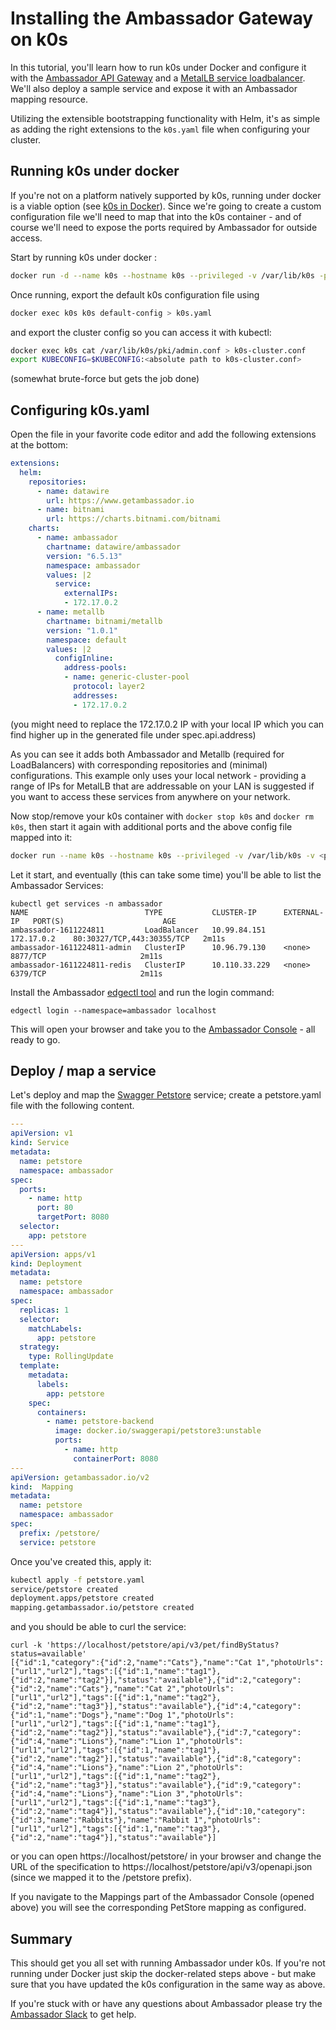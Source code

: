 # Installing the Ambassador Gateway on k0s

In this tutorial, you'll learn how to run k0s under Docker and configure it with the
[Ambassador API Gateway](https://www.getambassador.io/products/api-gateway/) and
a [MetalLB service loadbalancer](https://metallb.universe.tf/). We'll also deploy a sample 
service and expose it with an Ambassador mapping resource.

Utilizing the extensible bootstrapping functionality with Helm, 
it's as simple as adding the right extensions to the `k0s.yaml` file 
when configuring your cluster.

## Running k0s under docker

If you're not on a platform natively supported by k0s, running under docker is a viable option 
(see [k0s in Docker](../k0s-in-docker.md)). Since we're going to create a custom configuration file we'll need
to map that into the k0s container - and of course we'll need to expose the ports required by
Ambassador for outside access.

Start by running k0s under docker :

```sh
docker run -d --name k0s --hostname k0s --privileged -v /var/lib/k0s -p 6443:6443 docker.io/k0sproject/k0s:latest
```

Once running, export the default k0s configuration file using

```sh
docker exec k0s k0s default-config > k0s.yaml
```

and export the cluster config so you can access it with kubectl:

```sh
docker exec k0s cat /var/lib/k0s/pki/admin.conf > k0s-cluster.conf
export KUBECONFIG=$KUBECONFIG:<absolute path to k0s-cluster.conf>
```
(somewhat brute-force but gets the job done)

## Configuring k0s.yaml

Open the file in your favorite code editor and add the following extensions at the bottom:

```yaml
extensions:
  helm:
    repositories:
      - name: datawire
        url: https://www.getambassador.io
      - name: bitnami
        url: https://charts.bitnami.com/bitnami
    charts:
      - name: ambassador
        chartname: datawire/ambassador
        version: "6.5.13"
        namespace: ambassador
        values: |2
          service:
            externalIPs:
            - 172.17.0.2
      - name: metallb
        chartname: bitnami/metallb
        version: "1.0.1"
        namespace: default
        values: |2
          configInline:
            address-pools:
            - name: generic-cluster-pool
              protocol: layer2
              addresses:
              - 172.17.0.2
```
(you might need to replace the 172.17.0.2 IP with your local IP which you can find higher up in the generated file
under spec.api.address)

As you can see it adds both Ambassador and Metallb (required for LoadBalancers) with corresponding repositories
and (minimal) configurations. This example only uses your local network - providing a range of IPs for 
MetalLB that are addressable on your LAN is suggested if you want to access these services from anywhere on 
your network.

Now stop/remove your k0s container with `docker stop k0s` and `docker rm k0s`, then start it again with additional ports and the above config file mapped into it:

```sh
docker run --name k0s --hostname k0s --privileged -v /var/lib/k0s -v <path to k0s.yaml file>:/k0s.yaml -p 6443:6443 -p 80:80 -p 443:443 -p 8080:8080 docker.io/k0sproject/k0s:latest
```

Let it start, and eventually (this can take some time) you'll be able to list the Ambassador Services:

```shell
kubectl get services -n ambassador
NAME                          TYPE           CLUSTER-IP      EXTERNAL-IP   PORT(S)                      AGE
ambassador-1611224811         LoadBalancer   10.99.84.151    172.17.0.2    80:30327/TCP,443:30355/TCP   2m11s
ambassador-1611224811-admin   ClusterIP      10.96.79.130    <none>        8877/TCP                     2m11s
ambassador-1611224811-redis   ClusterIP      10.110.33.229   <none>        6379/TCP                     2m11s
```

Install the Ambassador [edgectl tool](https://www.getambassador.io/docs/latest/topics/using/edgectl/edge-control/) 
and run the login command:

```shell
edgectl login --namespace=ambassador localhost
```

This will open your browser and take you to the [Ambassador Console](https://www.getambassador.io/docs/latest/topics/using/edge-policy-console/) - all ready to go.

## Deploy / map a service

Let's deploy and map the [Swagger Petstore](https://petstore.swagger.io/) service; create a petstore.yaml file with
the following content.

```yaml
---
apiVersion: v1
kind: Service
metadata:
  name: petstore
  namespace: ambassador
spec:
  ports:
    - name: http
      port: 80
      targetPort: 8080
  selector:
    app: petstore
---
apiVersion: apps/v1
kind: Deployment
metadata:
  name: petstore
  namespace: ambassador
spec:
  replicas: 1
  selector:
    matchLabels:
      app: petstore
  strategy:
    type: RollingUpdate
  template:
    metadata:
      labels:
        app: petstore
    spec:
      containers:
        - name: petstore-backend
          image: docker.io/swaggerapi/petstore3:unstable
          ports:
            - name: http
              containerPort: 8080
---
apiVersion: getambassador.io/v2
kind:  Mapping
metadata:
  name: petstore
  namespace: ambassador
spec:
  prefix: /petstore/
  service: petstore
```

Once you've created this, apply it:

```sh
kubectl apply -f petstore.yaml
service/petstore created
deployment.apps/petstore created
mapping.getambassador.io/petstore created
```

and you should be able to curl the service:

```shell
curl -k 'https://localhost/petstore/api/v3/pet/findByStatus?status=available'
[{"id":1,"category":{"id":2,"name":"Cats"},"name":"Cat 1","photoUrls":["url1","url2"],"tags":[{"id":1,"name":"tag1"},{"id":2,"name":"tag2"}],"status":"available"},{"id":2,"category":{"id":2,"name":"Cats"},"name":"Cat 2","photoUrls":["url1","url2"],"tags":[{"id":1,"name":"tag2"},{"id":2,"name":"tag3"}],"status":"available"},{"id":4,"category":{"id":1,"name":"Dogs"},"name":"Dog 1","photoUrls":["url1","url2"],"tags":[{"id":1,"name":"tag1"},{"id":2,"name":"tag2"}],"status":"available"},{"id":7,"category":{"id":4,"name":"Lions"},"name":"Lion 1","photoUrls":["url1","url2"],"tags":[{"id":1,"name":"tag1"},{"id":2,"name":"tag2"}],"status":"available"},{"id":8,"category":{"id":4,"name":"Lions"},"name":"Lion 2","photoUrls":["url1","url2"],"tags":[{"id":1,"name":"tag2"},{"id":2,"name":"tag3"}],"status":"available"},{"id":9,"category":{"id":4,"name":"Lions"},"name":"Lion 3","photoUrls":["url1","url2"],"tags":[{"id":1,"name":"tag3"},{"id":2,"name":"tag4"}],"status":"available"},{"id":10,"category":{"id":3,"name":"Rabbits"},"name":"Rabbit 1","photoUrls":["url1","url2"],"tags":[{"id":1,"name":"tag3"},{"id":2,"name":"tag4"}],"status":"available"}]
```

or you can open https://localhost/petstore/ in your browser and change the URL of the specification to
https://localhost/petstore/api/v3/openapi.json (since we mapped it to the /petstore prefix). 

If you navigate to the Mappings part of the Ambassador Console (opened above) you will see the corresponding 
PetStore mapping as configured.

## Summary

This should get you all set with running Ambassador under k0s. If you're not running under Docker just skip the docker-related
steps above - but make sure that you have updated the k0s configuration in the same way as above. 

If you're stuck with or have any questions about Ambassador please try the [Ambassador Slack](http://d6e.co/slack) to get help.